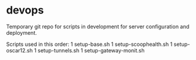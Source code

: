 devops
======

Temporary git repo for scripts in development for server configuration
and deployment.

Scripts used in this order:
  1 setup-base.sh
  1 setup-scoophealth.sh
  1 setup-oscar12.sh
  1 setup-tunnels.sh
  1 setup-gateway-monit.sh
